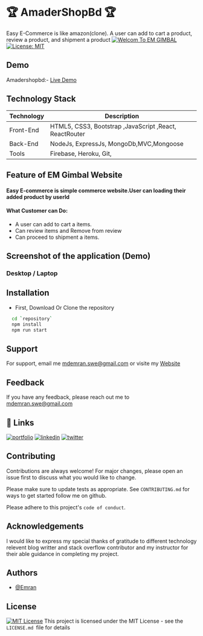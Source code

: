 
#  🏆 AmaderShopBd 🏆
Easy E-Commerce is like amazon(clone). A user can add to cart a product, review a product, and shipment a product
[![Welcom To EM GIMBAL](https://img.shields.io/badge/Wecome-Easy:Ecommerce-brightgreen.svg?style=flat-square)](https://easy-e-commerce-3a784.web.app/)
[![License: MIT](https://img.shields.io/badge/License-MIT-blue.svg)](https://opensource.org/licenses/MIT)






## Demo
Amadershopbd:-
[Live Demo](/)

## Technology Stack

| Technology | Description                               |
|------------|-------------------------------------------|
| Front-End    | HTML5, CSS3, Bootstrap ,JavaScript ,React, ReactRouter|   
| Back-End    | NodeJs, ExpressJs, MongoDb,MVC,Mongoose|
| Tools | Firebase, Heroku, Git, |

## Feature of EM Gimbal Website
#### Easy E-commerce is simple commerce website.User can loading their added product by userId

#### What Customer can Do:
- A user can add to cart a items.
- Can review items and Remove from review
- Can proceed to shipment a items. 

## Screenshot of the application (Demo)
### Desktop / Laptop





## Installation
- First, Download Or Clone the repository

```bash
  cd `repository`
  npm install 
  npm run start
```

## Support

For support, email me mdemran.swe@gmail.com or visite my  [Website](https://emran-portfolio.web.app/)


## Feedback

If you have any feedback, please reach out me to
mdemran.swe@gmail.com


## 🔗 Links
[![portfolio](https://img.shields.io/badge/my_portfolio-000?style=for-the-badge&logo=ko-fi&logoColor=white)](https://emran-portfolio.web.app/)
[![linkedin](https://img.shields.io/badge/linkedin-0A66C2?style=for-the-badge&logo=linkedin&logoColor=white)](https://www.linkedin.com/in/emran2k18/)
[![twitter](https://img.shields.io/badge/twitter-1DA1F2?style=for-the-badge&logo=twitter&logoColor=white)](https://twitter.com/EmranSwe)


## Contributing

Contributions are always welcome!
For major changes, please open an issue first to discuss what you would like to change.

Please make sure to update tests as appropriate.
See `CONTRIBUTING.md` for ways to get started follow me on github.

Please adhere to this project's `code of conduct`.
## Acknowledgements

I would like to express my special 
thanks of gratitude to different technology relevent blog writter and stack overflow contributor and my instructor for their able guidance in completing my project.


## Authors

- [@Emran](https://github.com/EmranSWE)


## License

[![MIT License](https://img.shields.io/badge/License-MIT-green.svg)](https://choosealicense.com/licenses/mit/) This project is licensed under the MIT License - see the `LICENSE.md `file for details



